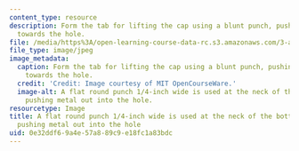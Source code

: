 ```yaml
---
content_type: resource
description: Form the tab for lifting the cap using a blunt punch, pushing the metal
  towards the hole.
file: /media/https%3A/open-learning-course-data-rc.s3.amazonaws.com/3-a04-modern-blacksmithing-and-physical-metallurgy-fall-2008/0e32ddf69a4e57a889c9e18fc1a83bdc_068.jpg
file_type: image/jpeg
image_metadata:
  caption: Form the tab for lifting the cap using a blunt punch, pushing the metal
    towards the hole.
  credit: 'Credit: Image courtesy of MIT OpenCourseWare.'
  image-alt: A flat round punch 1/4-inch wide is used at the neck of the bottle opener,
    pushing metal out into the hole.
resourcetype: Image
title: A flat round punch 1/4-inch wide is used at the neck of the bottle opener,
  pushing metal out into the hole
uid: 0e32ddf6-9a4e-57a8-89c9-e18fc1a83bdc
---
```

